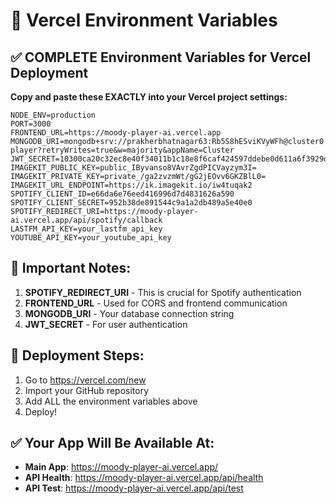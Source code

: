 # 🔑 Vercel Environment Variables

## ✅ COMPLETE Environment Variables for Vercel Deployment

**Copy and paste these EXACTLY into your Vercel project settings:**

```
NODE_ENV=production
PORT=3000
FRONTEND_URL=https://moody-player-ai.vercel.app
MONGODB_URI=mongodb+srv://prakherbhatnagar63:Rb5S8hESviKVyWFh@cluster0.f6cxzao.mongodb.net/moody-player?retryWrites=true&w=majority&appName=Cluster
JWT_SECRET=10300ca20c32ec8e40f34011b1c18e8f6caf424597ddebe0d611a6f3929d0bebb34b6e0719b4d5b8c5c4a44831fd765345efe497685f9653f7418595fa62753e
IMAGEKIT_PUBLIC_KEY=public_IByvanso8VAvrZgdPICVayzym3I=
IMAGEKIT_PRIVATE_KEY=private_/ga2zvzmWt/gG2jEOvv6GKZBlL0=
IMAGEKIT_URL_ENDPOINT=https://ik.imagekit.io/iw4tuqak2
SPOTIFY_CLIENT_ID=e66da6e76eed416996d7d4831626a590
SPOTIFY_CLIENT_SECRET=952b38de891544c9a1a2db489a5e40e0
SPOTIFY_REDIRECT_URI=https://moody-player-ai.vercel.app/api/spotify/callback
LASTFM_API_KEY=your_lastfm_api_key
YOUTUBE_API_KEY=your_youtube_api_key
```

## 🎯 Important Notes:

1. **SPOTIFY_REDIRECT_URI** - This is crucial for Spotify authentication
2. **FRONTEND_URL** - Used for CORS and frontend communication
3. **MONGODB_URI** - Your database connection string
4. **JWT_SECRET** - For user authentication

## 🚀 Deployment Steps:

1. Go to https://vercel.com/new
2. Import your GitHub repository
3. Add ALL the environment variables above
4. Deploy!

## ✅ Your App Will Be Available At:
- **Main App**: https://moody-player-ai.vercel.app/
- **API Health**: https://moody-player-ai.vercel.app/api/health
- **API Test**: https://moody-player-ai.vercel.app/api/test
